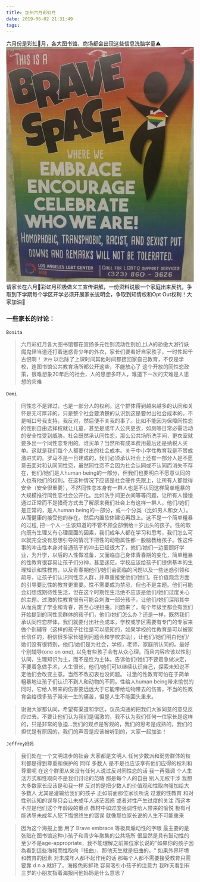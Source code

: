 ```yaml
---
title: 加州六月彩虹月
date: 2019-06-02 21:31:49
tags:
---
```

六月份是彩虹🌈月，各大图书馆、商场都会出现这些信息洗脑学童⚠️
![](/resources/images/190602/WechatIMG145.jpeg)
请家长在六月🌈彩虹月积极做义工宣传讲解，一份资料说服一个家庭出来反抗，争取到下学期每个学区开学必须开展家长说明会，争取到知情权和Opt Out权利！大家加油💪

### 一些家长的讨论：

`Bonita`

> 六月彩虹月各大图书馆都在宣扬多元性别流动性别加上LA的骄傲大游行妖魔鬼怪当道还打着迷惑青少年的外衣，家长们要看好自家孩子，一时性起千古恨啊！
`洪丹`
>以后除了上课时间其他时间都接回家自己教育，不仅是学校，连图书馆公共教育场所都公开这些，不能放心了
这个开放的同性恋政策，很难想象20年后的社会，人的思想多吓人，难道下一次的灾难是人思想的灾难

`Demi`
> 同性恋不是罪过，也是一部分人的权利。这个群体得到越来越多的认同和关怀是无可厚非的，只是整个社会要清楚的认识到这是要付出社会成本的。不是喊口号我支持，我反对，然后便不关我的事了。比如不能因为保障同性恋的性别自由选择权就让儿童，甚至是成年人公共更衣，如厕等日常必需活动的安全性受到威胁。社会既然承认同性恋，那么公共场所洗手间，更衣室就要多出一个同性恋专用的。谁买单？当然所有成本费用最后还是纳税人买单。这就是我们每个人都要付出的社会成本。关于中小学性教育我是不赞成激进式的。罗马不是一日建成的，我们必须承认社会上还有一部分人是不愿意去面对和认同同性恋，虽然同性恋不会因为社会认同或不认同而消失不存在，他们/她们是人human being的一部分，但我们也要明白不愿意认同的人也有他们的权利。在这种情况下应该是社会硬件先跟上，让所有人都觉得安全（安全很重要），不然同性恋本身有一群人也是不认同这样简单粗暴的大规模推行同性恋社会公开化。比如洗手间更衣间等等问题，让所有人慢慢通过正常而不是猎奇方式去了解原来我们社会上有这样一群人，他们/她们是正常的，是人human being的一部分，或一个分类（比如男人和女人）。从而健康的接受他的存在。然后内置软体建设再跟上。这不是一个简单粗暴的过程, 把一个人一生该知道的不管不顾全部倒给十岁出头的孩子。性的取向既有生理又有心理层面的因素，我们成年人都在学习和思考，我们怎么可以就完全没有思想引导的情况下把性的动物属性都一股脑教给孩子。性这件事的冲击性本身对普通孩子的冲击已经很大了，他们/她们一边要顾好学业，为升学，以后的人性做准备，又面临自己身体青春期的变化，简单粗暴的性教育很容易让孩子们分神，甚至迷茫。学校应该给孩子们提供基本的生理知识和性教育，以及青春期他们/她们会面临的问题以及一些迷惑引领和疏导，让孩子们认识同性恋人群，并尊重接受他们/她们。在价值观念方面的引导要比性的教育更重要。性不需要成为禁忌，但也不是主题。他们可能会幻想或期待性生活，但在这个时期性生活绝不应该是他们/她们过度关心的主题。过激的性教育很有可能会刺激一部分孩子，让他们/她们深陷其中从而荒废了学业和青春，甚至心理扭曲。问题来了，每个年级里都会有我们开始提到的同性恋群体的孩子们，他们/她们怎么办？还是一样，既然我们承认同性恋群体，我们就要付出社会成本，学校或学区需要有专门的专家来做个别辅导（这样的孩子往往是可以感知的，如果学校的性教育是可以被家长信任的，相信很多家长碰到问题会和学校求助），让他们/她们明白他们/她们没有很特别，他们/她们是为社会，学校，老师，家庭所认同的。最好个别辅导(one on one), 以免有些孩子会有从众心理。而且内容应该以性别认同，生理知识为主，而不是性为主体。告诉他们/她们不要着急做决定，不要着急做手术，人生很长，他们/她们可以继续认识自己，探索未知说不定他们会改变主意。当然不改初衷也没问题。
过激的性教育可怕在于简单粗暴地让孩子们认识不到人和动物的不同。性给人human being带来愉悦的同时，它给人带来的伤害要远远大于它能带给动物带去的伤害，不当的性教育会给很多孩子带来一生的痛苦，但是人生不能回头重来。

> 谢谢大家都认同，希望有渠道和学区，议员沟通的把我们大家同意的意见反应过去。不要让他们认为我们是偏激的，我不认为我们任何一位家长是这样的，只是非常的急迫...我们的观点是客观的，我们的思考是成熟的，我们的担忧是有原因的，我们的声音是应该被听到的，大家一起加油！


`Jeffrey妈妈`

> 我们处在一个文明进步的社会 大家都是文明人 任何少数派和弱势群体的权利都是得到尊重和保护的 同样 多数人 是不是也应该享有他们应得的权利和尊重呢 在这个群里从来没有任何人说过反对同性恋的话 我一再强调 个人生活方式和性取向不是我们讨论的范畴 那是每个人的自由 别人无权干涉 我想大多数家长应该是和我一样 反对的是把少数人的价值观和性取向强加给大多数人 尤其是灌输给我们的孩子 正如前面那位家长所说 过激的性教育 和对性别认知的误导只会让未成年人迷茫困惑 或者对性产生过度的关注 而这本不应是他们这个年龄段的重点 教材中如过度强调性给人带来的愉悦 极有可能诱导未成年人犯下悔恨终生的错误 就像那位家长说的人生不可能重来

> 因为这个海报上面 用了 Brave embrace 等极具煽动性的字眼 最主要的是张贴在图书馆这种小孩子和青少年聚集的公共场所 很显然是具有鼓动性的 至少不是age-appropriate，我不能理解之前某位家长说的"如果你的孩子因為看到這些海報而性取向『扭曲』，那他天生就是扭曲的。" 如果外界环境和教育的因素 对未成年人都不起作用的话 那每个人都不需要接受教育只需要靠 d n a 就好了。海报色彩鲜艳 容易吸引小孩子的注意力 我昨天看到有三岁的小朋友指着海报问他妈妈是什么意思？